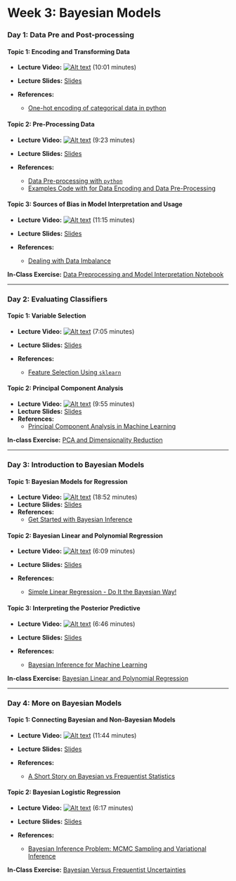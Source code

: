 # Week 3: Bayesian Models

### Day 1: Data Pre and Post-processing

#### **Topic 1:** Encoding and Transforming Data

- **Lecture Video:** [![Alt text](https://img.youtube.com/vi/h1xmnQOUML0/0.jpg)](https://youtu.be/h1xmnQOUML0) (10:01 minutes)

- **Lecture Slides:** [Slides](https://drive.google.com/file/d/1jToQAmNWxxjZDNGOnwN6qV_BSB045uy0/view?usp=sharing)
- **References:** 
  - [One-hot encoding of categorical data in python](https://blog.cambridgespark.com/robust-one-hot-encoding-in-python-3e29bfcec77e)
  
#### **Topic 2:** Pre-Processing Data

- **Lecture Video:** [![Alt text](https://img.youtube.com/vi/AU4Rv8sFLE8/0.jpg)](https://youtu.be/AU4Rv8sFLE8) (9:23 minutes)

- **Lecture Slides:** [Slides](https://drive.google.com/file/d/1wWbKqQXgjYYf68M1hq0FDlrblRQF2oYv/view?usp=sharing)
- **References:** 
  - [Data Pre-processing with `python`](https://medium.com/@kesarimohan87/data-preprocessing-6c87d27156)
  - [Examples Code with for Data Encoding and Data Pre-Processing](https://colab.research.google.com/drive/1ecT7PWP8CATWVVpLz-V2K_2q_3NrSDiN?usp=sharing)
  
#### **Topic 3:** Sources of Bias in Model Interpretation and Usage

- **Lecture Video:** [![Alt text](https://img.youtube.com/vi/YDzAwye2qq0/0.jpg)](https://youtu.be/YDzAwye2qq0) (11:15 minutes)

- **Lecture Slides:** [Slides](https://drive.google.com/file/d/1tFkHT1-TLzdS725yFdy6p4Bo_ePaNn2d/view?usp=sharing)
- **References:** 
  - [Dealing with Data Imbalance](https://towardsdatascience.com/methods-for-dealing-with-imbalanced-data-5b761be45a18)

**In-Class Exercise:** [Data Preprocessing and Model Interpretation Notebook](https://colab.research.google.com/drive/13HDsKpgCduOKiSJL8VG-KopJTOyX5Meh?usp=sharing)


---

### Day 2: Evaluating Classifiers

#### **Topic 1:** Variable Selection

- **Lecture Video:** [![Alt text](https://img.youtube.com/vi/mk6T5l5C8lk/0.jpg)](https://youtu.be/mk6T5l5C8lk) (7:05 minutes)

- **Lecture Slides:** [Slides](https://drive.google.com/file/d/1YMMB9u0Za-A0HPj7wXOniJ3frh7632et/view?usp=sharing)
- **References:** 
  - [Feature Selection Using `sklearn`](https://medium.com/analytics-vidhya/feature-selection-using-scikit-learn-5b4362e0c19b)
    
#### **Topic 2:**  Principal Component Analysis

- **Lecture Video:** [![Alt text](https://img.youtube.com/vi/JEntiirFkeQ/0.jpg)](https://youtu.be/JEntiirFkeQ) (9:55 minutes)
- **Lecture Slides:** [Slides](https://drive.google.com/file/d/138g42wdpayZtZS1RjgNq21-FPa4GMYtF/view?usp=sharing)
- **References:** 
  - [Principal Component Analysis in Machine Learning](https://medium.com/apprentice-journal/pca-application-in-machine-learning-4827c07a61db)

**In-class Exercise:** [PCA and Dimensionality Reduction](https://colab.research.google.com/drive/18_yrbsoTEw6e0oURuOlMt1QRDHll9nV8?usp=sharing)

---

### Day 3: Introduction to Bayesian Models

#### **Topic 1:** Bayesian Models for Regression

- **Lecture Video:** [![Alt text](https://img.youtube.com/vi/Zp7UV7AthkI/0.jpg)](https://youtu.be/Zp7UV7AthkI) (18:52 minutes)
- **Lecture Slides:** [Slides](https://drive.google.com/file/d/16H8wMry5XaQ7vpmDUg3iMUxrQfTzLuvz/view?usp=sharing)
- **References:** 
  - [Get Started with Bayesian Inference](https://medium.com/@andreasherman/get-started-with-bayesian-inference-cec9ad4ccd55)
    
#### **Topic 2:** Bayesian Linear and Polynomial Regression

- **Lecture Video:** [![Alt text](https://img.youtube.com/vi/PYKeGucTTWs/0.jpg)](https://youtu.be/PYKeGucTTWs) (6:09 minutes)

- **Lecture Slides:** [Slides](https://drive.google.com/file/d/1bz9o03V9FOl-vvpWzBIt5uLwYZo5Vl53/view?usp=sharing)
- **References:** 
  - [Simple Linear Regression - Do It the Bayesian Way!](https://towardsdatascience.com/introduction-to-bayesian-linear-regression-e66e60791ea7)
    
#### **Topic 3:**  Interpreting the Posterior Predictive
- **Lecture Video:** [![Alt text](https://img.youtube.com/vi/mAon22ClzF8/0.jpg)](https://youtu.be/mAon22ClzF8) (6:46 minutes)

- **Lecture Slides:** [Slides](https://drive.google.com/file/d/1f0IP811JQ5KQODrPEWpChj3KdxJToKmf/view?usp=sharing)
- **References:** 
  - [Bayesian Inference for Machine Learning](https://wso2.com/blog/research/part-two-linear-regression)
    
**In-class Exercise:** [Bayesian Linear and Polynomial Regression](https://colab.research.google.com/drive/1SDMgzICrxLEbKLojjuRf8ptrvqKNJ2Fk?usp=sharing)

---

### Day 4: More on Bayesian Models

#### **Topic 1:**   Connecting Bayesian and Non-Bayesian Models
- **Lecture Video:** [![Alt text](https://img.youtube.com/vi/gSMQTEHnjyc/0.jpg)](https://youtu.be/gSMQTEHnjyc) (11:44 minutes)

- **Lecture Slides:** [Slides](https://drive.google.com/file/d/1c9TBPPaLICFIeKU57ne66chWgvR_nyu_/view?usp=sharing)
- **References:** 
  - [A Short Story on Bayesian vs Frequentist Statistics](https://medium.com/analytics-vidhya/a-short-story-on-bayesian-vs-frequentist-statistics-27f55ae56253)
  
#### **Topic 2:**  Bayesian Logistic Regression
- **Lecture Video:** [![Alt text](https://img.youtube.com/vi/YdSbRI5fzbg/0.jpg)](https://youtu.be/YdSbRI5fzbg) (6:17 minutes)

- **Lecture Slides:** [Slides](https://drive.google.com/file/d/1fwey99oywsJSvpf--ivDAJ_WiyWGqbGp/view?usp=sharing)
- **References:** 
  - [Bayesian Inference Problem: MCMC Sampling and Variational Inference](https://towardsdatascience.com/bayesian-inference-problem-mcmc-and-variational-inference-25a8aa9bce29)
  
  
**In-Class Exercise:** [Bayesian Versus Frequentist Uncertainties](https://colab.research.google.com/drive/1atbjDrcwJ0RLHa5tV8fY8tSgfb67FcqA?usp=sharing)
